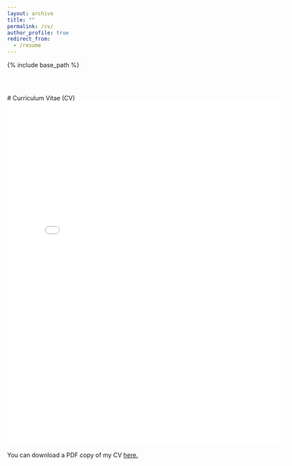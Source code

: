 ```yaml
---
layout: archive
title: ""
permalink: /cv/
author_profile: true
redirect_from:
  - /resume
---
```


{% include base_path %}

<div style="margin-top: 60px;"></div>
# Curriculum Vitae (CV)

<embed src="{{ site.baseurl }}/files/CV_2024.6.pdf" width="650" height="800" type='application/pdf'>

You can download a PDF copy of my CV <a href="{{ site.baseurl }}/files/CV_2024.6.pdf">here.</a>